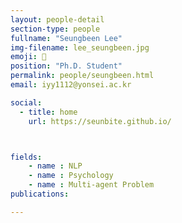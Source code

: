 ```yaml
---
layout: people-detail
section-type: people
fullname: "Seungbeen Lee"
img-filename: lee_seungbeen.jpg
emoji: 🍧
position: "Ph.D. Student"
permalink: people/seungbeen.html
email: iyy1112@yonsei.ac.kr

social:
  - title: home
    url: https://seunbite.github.io/



fields:
    - name : NLP
    - name : Psychology
    - name : Multi-agent Problem 
publications:

---
```

